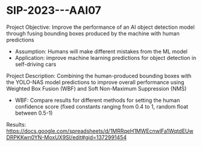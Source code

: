 # SIP-2023---AAI07
Project Objective: Improve the performance of an AI object detection model through fusing bounding boxes produced by the machine with human predictions
- Assumption: Humans will make different mistakes from the ML model
- Application: improve machine learning predictions for object detection in self-driving cars

Project Description: Combining the human-produced bounding boxes with the YOLO-NAS model predictions to improve overall performance using Weighted Box
Fusion (WBF) and Soft Non-Maximum Suppression (NMS)
- WBF: Compare results for different methods for setting the human confidence score (fixed constants ranging from 0.4 to 1, random float between 0.5-1)

Results:
https://docs.google.com/spreadsheets/d/1MRRqeH1MWEcnwlFa1WqtdEUwDRPKKwn0YN-MoxUX9SI/edit#gid=1372991454 
